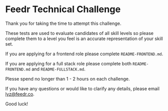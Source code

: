 # Feedr Technical Challenge

Thank you for taking the time to attempt this challenge.

These tests are used to evaluate candidates of all skill levels so please complete them to a level you feel is an accurate representation of your skill set.

If you are applying for a frontend role please complete `README-FRONTEND.md`.

If you are applying for a full stack role please complete both `README-FRONTEND.md` and `README-FULLSTACK.md`.

Plesse spend no longer than 1 - 2 hours on each challenge.

If you have any questions or would like to clarify any details, please email lyz@feedr.co.

Good luck!
